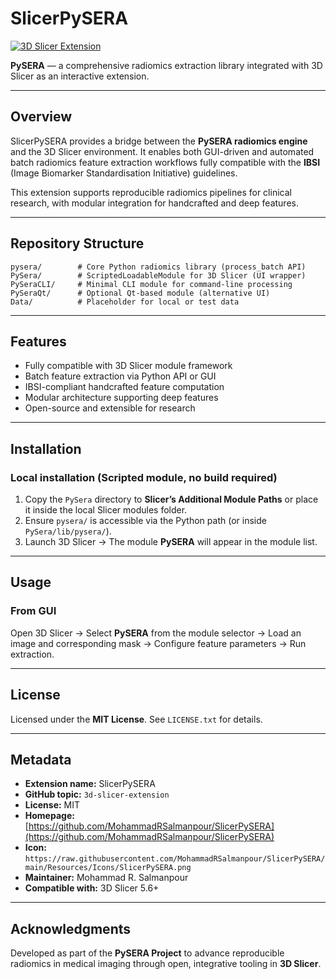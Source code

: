 # SlicerPySERA

[![3D Slicer Extension](https://img.shields.io/badge/3D%20Slicer-Extension-blue)](https://github.com/topics/3d-slicer-extension)

**PySERA** — a comprehensive radiomics extraction library integrated with 3D Slicer as an interactive extension.

---

## Overview

SlicerPySERA provides a bridge between the **PySERA radiomics engine** and the 3D Slicer environment. It enables both GUI-driven and automated batch radiomics feature extraction workflows fully compatible with the **IBSI** (Image Biomarker Standardisation Initiative) guidelines.

This extension supports reproducible radiomics pipelines for clinical research, with modular integration for handcrafted and deep features.

---

## Repository Structure

```
pysera/        # Core Python radiomics library (process_batch API)
PySera/        # ScriptedLoadableModule for 3D Slicer (UI wrapper)
PySeraCLI/     # Minimal CLI module for command-line processing
PySeraQt/      # Optional Qt-based module (alternative UI)
Data/          # Placeholder for local or test data
```

---

## Features

* Fully compatible with 3D Slicer module framework
* Batch feature extraction via Python API or GUI
* IBSI-compliant handcrafted feature computation
* Modular architecture supporting deep features
* Open-source and extensible for research

---

## Installation

### Local installation (Scripted module, no build required)

1. Copy the `PySera` directory to **Slicer’s Additional Module Paths** or place it inside the local Slicer modules folder.
2. Ensure `pysera/` is accessible via the Python path (or inside `PySera/lib/pysera/`).
3. Launch 3D Slicer → The module **PySERA** will appear in the module list.

---

## Usage

### From GUI

Open 3D Slicer → Select **PySERA** from the module selector → Load an image and corresponding mask → Configure feature parameters → Run extraction.

---

## License

Licensed under the **MIT License**. See `LICENSE.txt` for details.

---

## Metadata

* **Extension name:** SlicerPySERA
* **GitHub topic:** `3d-slicer-extension`
* **License:** MIT
* **Homepage:** [https://github.com/MohammadRSalmanpour/SlicerPySERA](https://github.com/MohammadRSalmanpour/SlicerPySERA)
* **Icon:** `https://raw.githubusercontent.com/MohammadRSalmanpour/SlicerPySERA/main/Resources/Icons/SlicerPySERA.png`
* **Maintainer:** Mohammad R. Salmanpour
* **Compatible with:** 3D Slicer 5.6+

---

## Acknowledgments

Developed as part of the **PySERA Project** to advance reproducible radiomics in medical imaging through open, integrative tooling in **3D Slicer**.
